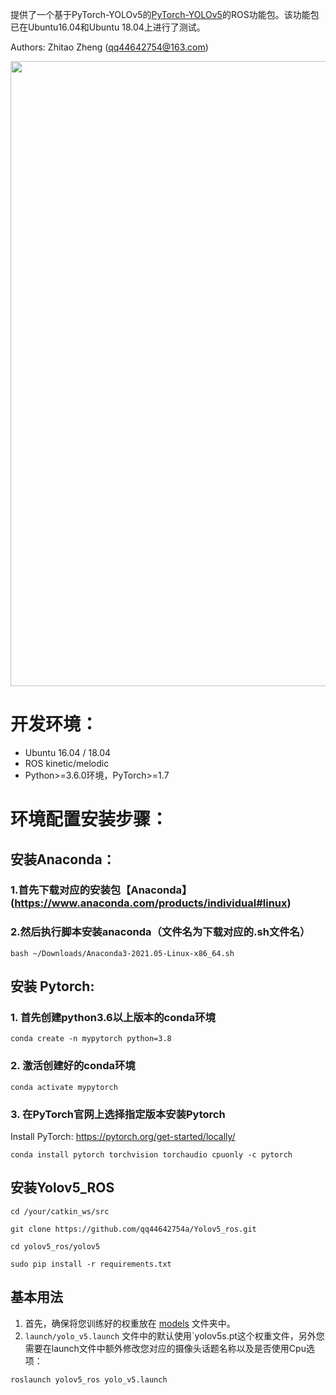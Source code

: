 提供了一个基于PyTorch-YOLOv5的[PyTorch-YOLOv5](https://github.com/ultralytics/yolov5)的ROS功能包。该功能包已在Ubuntu16.04和Ubuntu 18.04上进行了测试。

Authors: Zhitao Zheng (qq44642754@163.com)

<p>
   <img width = "1000" src="https://github.com/qq44642754a/Yolov5_ros/blob/master/yolov5_ros/yolov5_ros/media/image.png"></a>
</p>

# 开发环境：
- Ubuntu 16.04 / 18.04
- ROS kinetic/melodic
- Python>=3.6.0环境，PyTorch>=1.7

# 环境配置安装步骤：

## 安装Anaconda：

### 1.首先下载对应的安装包【Anaconda】(https://www.anaconda.com/products/individual#linux)
### 2.然后执行脚本安装anaconda（文件名为下载对应的.sh文件名）

```
bash ~/Downloads/Anaconda3-2021.05-Linux-x86_64.sh
```

## 安装 Pytorch:

### 1. 首先创建python3.6以上版本的conda环境

```
conda create -n mypytorch python=3.8
```
### 2. 激活创建好的conda环境
```
conda activate mypytorch
```
### 3. 在PyTorch官网上选择指定版本安装Pytorch
Install PyTorch: https://pytorch.org/get-started/locally/
```
conda install pytorch torchvision torchaudio cpuonly -c pytorch
```


## 安装Yolov5_ROS

```
cd /your/catkin_ws/src

git clone https://github.com/qq44642754a/Yolov5_ros.git

cd yolov5_ros/yolov5

sudo pip install -r requirements.txt
```

## 基本用法

1. 首先，确保将您训练好的权重放在 [models](https://github.com/qq44642754a/Yolov5_ros/tree/master/yolov5_ros/weights) 文件夹中。
2. `launch/yolo_v5.launch` 文件中的默认使用`yolov5s.pt这个权重文件，另外您需要在launch文件中额外修改您对应的摄像头话题名称以及是否使用Cpu选项：
```
roslaunch yolov5_ros yolo_v5.launch
```
